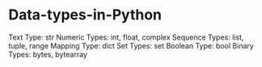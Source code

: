# Data-types-in-Python
Text Type:	str
Numeric Types:	int, float, complex
Sequence Types:	list, tuple, range
Mapping Type:	dict
Set Types:	set
Boolean Type:	bool
Binary Types:	bytes, bytearray
